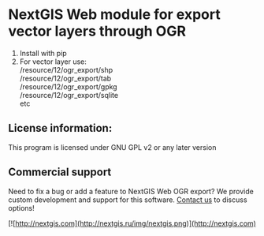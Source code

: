 NextGIS Web module for export vector layers through OGR
=======
  
1. Install with pip  
2. For vector layer use:   
    /resource/12/ogr_export/shp  
    /resource/12/ogr_export/tab  
    /resource/12/ogr_export/gpkg  
    /resource/12/ogr_export/sqlite  
    etc

License information:
-------------
This program is licensed under GNU GPL v2 or any later version

Commercial support
----------
Need to fix a bug or add a feature to NextGIS Web OGR export? We provide custom development and support for this software. [Contact us](http://nextgis.ru/en/contact/) to discuss options!

[![http://nextgis.com](http://nextgis.ru/img/nextgis.png)](http://nextgis.com)
